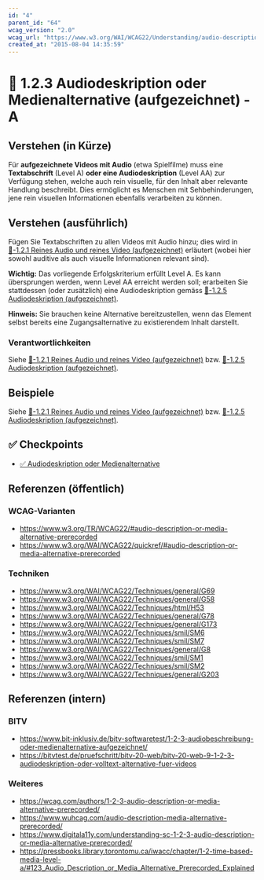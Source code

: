 ```yaml
---
id: "4"
parent_id: "64"
wcag_version: "2.0"
wcag_url: "https://www.w3.org/WAI/WCAG22/Understanding/audio-description-or-media-alternative-prerecorded.html"
created_at: "2015-08-04 14:35:59"
---
```


# 📜 1.2.3 Audiodeskription oder Medienalternative (aufgezeichnet) - A

## Verstehen (in Kürze)

Für **aufgezeichnete Videos mit Audio** (etwa Spielfilme) muss eine **Textabschrift** (Level A) **oder eine Audiodeskription** (Level AA) zur Verfügung stehen, welche auch rein visuelle, für den Inhalt aber relevante Handlung beschreibt. Dies ermöglicht es Menschen mit Sehbehinderungen, jene rein visuellen Informationen ebenfalls verarbeiten zu können.

## Verstehen (ausführlich)

Fügen Sie Textabschriften zu allen Videos mit Audio hinzu; dies wird in [📜-1.2.1 Reines Audio und reines Video (aufgezeichnet)](/de/wcag/1.2.1-reines-audio-und-reines-video-aufgezeichnet) erläutert (wobei hier sowohl auditive als auch visuelle Informationen relevant sind).

**Wichtig:** Das vorliegende Erfolgskriterium erfüllt Level A. Es kann übersprungen werden, wenn Level AA erreicht werden soll; erarbeiten Sie stattdessen (oder zusätzlich) eine Audiodeskription gemäss [📜-1.2.5 Audiodeskription (aufgezeichnet)](/de/wcag/1.2.5-audiodeskription-aufgezeichnet).

**Hinweis:** Sie brauchen keine Alternative bereitzustellen, wenn das Element selbst bereits eine Zugangsalternative zu existierendem Inhalt darstellt.

### Verantwortlichkeiten

Siehe [📜-1.2.1 Reines Audio und reines Video (aufgezeichnet)](/de/wcag/1.2.1-reines-audio-und-reines-video-aufgezeichnet) bzw. [📜-1.2.5 Audiodeskription (aufgezeichnet)](/de/wcag/1.2.5-audiodeskription-aufgezeichnet).

## Beispiele

Siehe [📜-1.2.1 Reines Audio und reines Video (aufgezeichnet)](/de/wcag/1.2.1-reines-audio-und-reines-video-aufgezeichnet) bzw. [📜-1.2.5 Audiodeskription (aufgezeichnet)](/de/wcag/1.2.5-audiodeskription-aufgezeichnet).

## ✅ Checkpoints

- [✅ Audiodeskription oder Medienalternative](audiodeskription-oder-medienalternative)

## Referenzen (öffentlich)

### WCAG-Varianten
- <https://www.w3.org/TR/WCAG22/#audio-description-or-media-alternative-prerecorded>
- <https://www.w3.org/WAI/WCAG22/quickref/#audio-description-or-media-alternative-prerecorded>

### Techniken
- <https://www.w3.org/WAI/WCAG22/Techniques/general/G69>
- <https://www.w3.org/WAI/WCAG22/Techniques/general/G58>
- <https://www.w3.org/WAI/WCAG22/Techniques/html/H53>
- <https://www.w3.org/WAI/WCAG22/Techniques/general/G78>
- <https://www.w3.org/WAI/WCAG22/Techniques/general/G173>
- <https://www.w3.org/WAI/WCAG22/Techniques/smil/SM6>
- <https://www.w3.org/WAI/WCAG22/Techniques/smil/SM7>
- <https://www.w3.org/WAI/WCAG22/Techniques/general/G8>
- <https://www.w3.org/WAI/WCAG22/Techniques/smil/SM1>
- <https://www.w3.org/WAI/WCAG22/Techniques/smil/SM2>
- <https://www.w3.org/WAI/WCAG22/Techniques/general/G203>

## Referenzen (intern)

### BITV
- <https://www.bit-inklusiv.de/bitv-softwaretest/1-2-3-audiobeschreibung-oder-medienalternative-aufgezeichnet/>
- <https://bitvtest.de/pruefschritt/bitv-20-web/bitv-20-web-9-1-2-3-audiodeskription-oder-volltext-alternative-fuer-videos>

### Weiteres
- <https://wcag.com/authors/1-2-3-audio-description-or-media-alternative-prerecorded/>
- <https://www.wuhcag.com/audio-description-media-alternative-prerecorded/>
- <https://www.digitala11y.com/understanding-sc-1-2-3-audio-description-or-media-alternative-prerecorded/>
- <https://pressbooks.library.torontomu.ca/iwacc/chapter/1-2-time-based-media-level-a/#123_Audio_Description_or_Media_Alternative_Prerecorded_Explained>